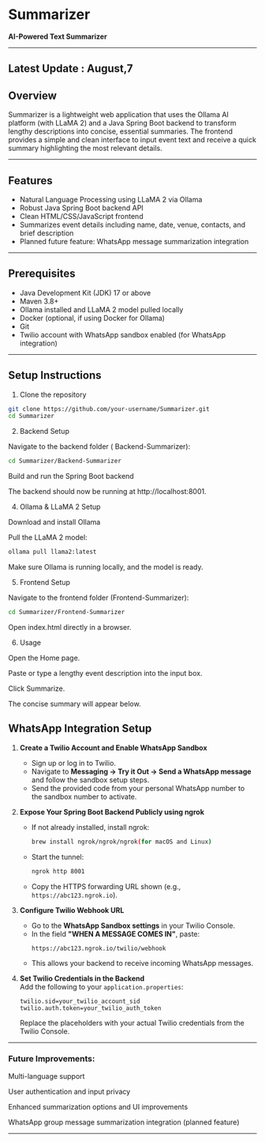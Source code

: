 # Summarizer

**AI-Powered Text Summarizer**

---


## Latest Update : August,7


## Overview

Summarizer is a lightweight web application that uses the Ollama AI platform (with LLaMA 2) and a Java Spring Boot backend to transform lengthy descriptions into concise, essential summaries. The frontend provides a simple and clean interface to input event text and receive a quick summary highlighting the most relevant details.

---

## Features

- Natural Language Processing using LLaMA 2 via Ollama
- Robust Java Spring Boot backend API
- Clean HTML/CSS/JavaScript frontend
- Summarizes event details including name, date, venue, contacts, and brief description
- Planned future feature: WhatsApp message summarization integration
---

## Prerequisites

- Java Development Kit (JDK) 17 or above
- Maven 3.8+
- Ollama installed and LLaMA 2 model pulled locally
- Docker (optional, if using Docker for Ollama)
- Git
- Twilio account with WhatsApp sandbox enabled (for WhatsApp integration)
---

## Setup Instructions

 1. Clone the repository

```bash
git clone https://github.com/your-username/Summarizer.git
cd Summarizer
```
2. Backend Setup


Navigate to the backend folder ( Backend-Summarizer):


```bash
cd Summarizer/Backend-Summarizer
```


Build and run the Spring Boot backend


The backend should now be running at http://localhost:8001.


4. Ollama & LLaMA 2 Setup

   
Download and install Ollama


Pull the LLaMA 2 model:


```bash
ollama pull llama2:latest
```


Make sure Ollama is running locally, and the model is ready.


5. Frontend Setup

   
Navigate to the frontend folder (Frontend-Summarizer):


```bash
cd Summarizer/Frontend-Summarizer
```


Open index.html directly in a browser.


6. Usage

   
Open the Home page.


Paste or type a lengthy event description into the input box.


Click Summarize.


The concise summary will appear below.

## WhatsApp Integration Setup

1. **Create a Twilio Account and Enable WhatsApp Sandbox**  
   - Sign up or log in to Twilio.  
   - Navigate to **Messaging → Try it Out → Send a WhatsApp message** and follow the sandbox setup steps.  
   - Send the provided code from your personal WhatsApp number to the sandbox number to activate.

2. **Expose Your Spring Boot Backend Publicly using ngrok**  
   - If not already installed, install ngrok:
     ```bash
     brew install ngrok/ngrok/ngrok(for macOS and Linux)
     ```
   - Start the tunnel:
     ```bash
     ngrok http 8001
     ```
   - Copy the HTTPS forwarding URL shown (e.g., `https://abc123.ngrok.io`).

3. **Configure Twilio Webhook URL**  
   - Go to the **WhatsApp Sandbox settings** in your Twilio Console.  
   - In the field **"WHEN A MESSAGE COMES IN"**, paste:
     ```
     https://abc123.ngrok.io/twilio/webhook
     ```
   - This allows your backend to receive incoming WhatsApp messages.

4. **Set Twilio Credentials in the Backend**  
   Add the following to your `application.properties`:
   ```properties
   twilio.sid=your_twilio_account_sid
   twilio.auth.token=your_twilio_auth_token
   ```
   Replace the placeholders with your actual Twilio credentials from the Twilio Console.

---


### Future Improvements:


Multi-language support


User authentication and input privacy


Enhanced summarization options and UI improvements


WhatsApp group message summarization integration (planned feature)


---
